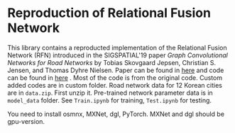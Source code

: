 # Reproduction of Relational Fusion Network
This library contains a reproducted implementation of the Relational Fusion Network (RFN) 
introduced in the SIGSPATIAL'19 paper _Graph Convolutional Networks for Road Networks_ 
by Tobias Skovgaard Jepsen, Christian S. Jensen, and Thomas Dyhre Nielsen. 
Paper can be found in [here](https://arxiv.org/abs/1908.11567) 
and code can be found in [here](https://github.com/TobiasSkovgaardJepsen/relational-fusion-networks) .
Most of the code is from the original code.
Custom added codes are in custom folder.
Road network data for 12 Korean cities are in `data.zip`. 
First unzip it.
Pre-trained network parameter data is in `model_data` folder.
See `Train.ipynb` for training, `Test.ipynb` for testing.

You need to install osmnx, MXNet, dgl, PyTorch.
MXNet and dgl should be gpu-version.
